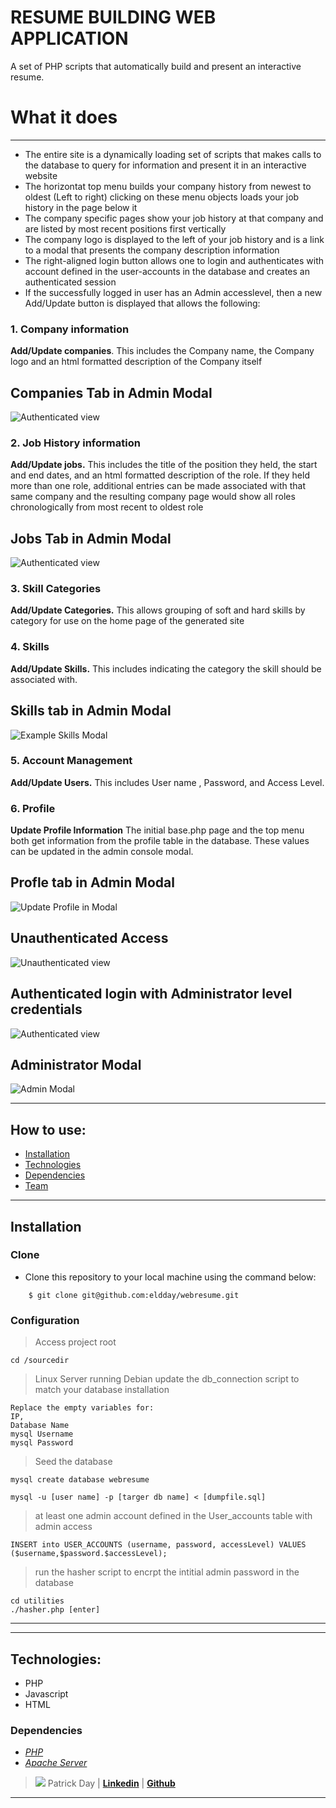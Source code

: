 # RESUME BUILDING WEB APPLICATION
A set of PHP scripts that automatically build and present an interactive resume.


# What it does

---
* The entire site is a dynamically loading set of scripts that makes calls to the database to query for information and present it in an interactive website
* The horizontat top menu builds your company history from newest to oldest (Left to right) clicking on these menu objects loads your job history in the page below it
* The company specific pages show your job history at that company and are listed by most recent positions first vertically 
* The company logo is displayed to the left of your job history and is a link to a modal that presents the company description information
* The right-aligned login button allows one to login and authenticates with account defined in the user-accounts in the database and creates an authenticated session 
* If the successfully logged in user has an Admin accesslevel, then a new Add/Update button is displayed that allows the following:

### 1. **Company information** 
**Add/Update companies**. This includes the Company name, the Company logo and an html formatted description of the Company itself

## Companies Tab in Admin Modal
![Authenticated view ](images/example_companies_modal_view.png)

### 2. **Job History information** 
**Add/Update jobs.** This includes the title of the position they held, the start and end dates, and an html formatted description of the role. 
If they held more than one role, additional entries can be made associated with that same company and the resulting company page would show all roles chronologically from most recent to oldest role 

## Jobs Tab in Admin Modal
![Authenticated view ](images/example_jobs_modal_view.png)

### 3. **Skill Categories** 
**Add/Update Categories.** This allows grouping of soft and hard skills by category for use on the home page of the generated site 


### 4. **Skills** 
**Add/Update Skills.** This includes indicating the category the skill should be associated with.

## Skills tab in Admin Modal
![Example Skills Modal](images/example_skills_modal_view.png)

### 5. **Account Management** 
**Add/Update Users.** This includes User name , Password, and Access Level.


### 6. **Profile**
**Update Profile Information** The initial base.php page and the top menu both get information from the profile table in the database. These values can be updated in the admin console modal. 

## Profle tab in Admin Modal
![Update Profile in Modal](images/example_profile_modal_view.png) 

## Unauthenticated Access 
 
![Unauthenticated view ](images/example_default_page.png)

## Authenticated login with Administrator level credentials

![Authenticated view ](images/example_default_view.png)

## Administrator Modal 
![Admin Modal](images/example_admin_modal_view.png)

---

## How to use:

- [Installation](#installation)
- [Technologies](#technologies)
- [Dependencies](#dependencies)
- [Team](#team)

---

## Installation
### Clone

- Clone this repository to your local machine using the command below:
```
	$ git clone git@github.com:eldday/webresume.git
```

### Configuration

> Access project root

``` cd /sourcedir  ```

> Linux Server running Debian
> update the db_connection script to match your database installation
```
Replace the empty variables for:
IP,
Database Name
mysql Username
mysql Password
```
> Seed the database 

``` mysql create database webresume ```

``` mysql -u [user name] -p [targer db name] < [dumpfile.sql] ```

> at least one admin account defined in the User_accounts table with admin access
```
INSERT into USER_ACCOUNTS (username, password, accessLevel) VALUES ($username,$password.$accessLevel);
```
> run the hasher script to encrpt the intitial admin password in the database
```
cd utilities
./hasher.php [enter]
```

---

---
## Technologies:
- PHP
- Javascript
- HTML

### Dependencies
* *[PHP](https://www.php.net/downloads.php)*
* *[Apache Server](https://httpd.apache.org/)*


> ![](https://github.com/eldday/webresume/blob/main/images/DDAYLOGO.gif) Patrick Day  | <a href="https://www.linkedin.com/in/eldday/" target="_blank">**Linkedin**</a> | <a href="https://github.com/eldday" target="_blank">**Github**</a> 

---
